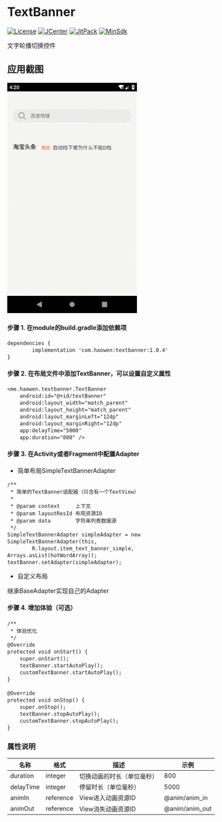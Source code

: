# TextBanner

[![License](https://img.shields.io/badge/License%20-Apache%202-337ab7.svg)](https://www.apache.org/licenses/LICENSE-2.0)
[![JCenter](https://img.shields.io/badge/%20JCenter%20-1.0.4-5bc0de.svg)](https://bintray.com/haowen/maven/textbanner/_latestVersion)
[![JitPack](https://jitpack.io/v/HaowenLee/TextBanner.svg)](https://jitpack.io/#HaowenLee/TextBanner)
[![MinSdk](https://img.shields.io/badge/%20MinSdk%20-%2014+%20-f0ad4e.svg)](https://android-arsenal.com/api?level=14)

文字轮播切换控件

## 应用截图

<img src="https://raw.githubusercontent.com/HaowenLee/TextBanner/master/arts/text_banner.gif" width="300" alt="TextBanner效果图"/>

#### 步骤 1. 在module的build.gradle添加依赖项

```
dependencies {
        implementation 'com.haowen:textbanner:1.0.4'
}
```

#### 步骤 2. 在布局文件中添加TextBanner，可以设置自定义属性

```
<me.haowen.textbanner.TextBanner
    android:id="@+id/textBanner"
    android:layout_width="match_parent"
    android:layout_height="match_parent"
    android:layout_marginLeft="12dp"
    android:layout_marginRight="12dp"
    app:delayTime="5000"
    app:duration="800" />
```

#### 步骤 3. 在Activity或者Fragment中配置Adapter

- 简单布局SimpleTextBannerAdapter

```
/**
 * 简单的TextBanner适配器（只含有一个TextView）
 *
 * @param context     上下文
 * @param layoutResId 布局资源ID
 * @param data        字符串列表数据源
 */
SimpleTextBannerAdapter simpleAdapter = new SimpleTextBannerAdapter(this,
        R.layout.item_text_banner_simple, Arrays.asList(hotWordArray));
textBanner.setAdapter(simpleAdapter);
```

- 自定义布局

继承BaseAdapter实现自己的Adapter

#### 步骤 4. 增加体验（可选）

```
/**
 * 体验优化
 */
@Override
protected void onStart() {
    super.onStart();
    textBanner.startAutoPlay();
    customTextBanner.startAutoPlay();
}

@Override
protected void onStop() {
    super.onStop();
    textBanner.stopAutoPlay();
    customTextBanner.stopAutoPlay();
}
```

### 属性说明

| 名称 | 格式 | 描述 | 示例 |
| ------ | ------ | ------ | ------ |
| duration | integer | 切换动画的时长（单位毫秒） | 800 |
| delayTime | integer | 停留时长（单位毫秒） | 5000 |
| animIn | reference | View进入动画资源ID | @anim/anim_in |
| animOut | reference | View消失动画资源ID | @anim/anim_out |
